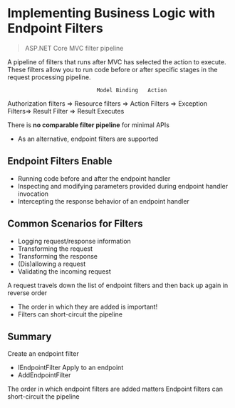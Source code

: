 # Implementing Business Logic with Endpoint Filters

> ASP.NET Core MVC filter pipeline

A pipeline of filters that runs after MVC has selected the action to execute. These filters allow you to run code before or after specific stages in the request processing pipeline. 

                        
                                Model Binding   Action 
Authorization filters => Resource filters => Action Filters => Exception Filters=> Result Filter => Result Executes

There is **no comparable filter pipeline** for minimal APIs
- As an alternative, endpoint filters are supported

## Endpoint Filters Enable

- Running code before and after the endpoint handler
- Inspecting and modifying parameters provided during endpoint handler invocation
- Intercepting the response behavior of an endpoint handler

## Common Scenarios for Filters

- Logging request/response information
- Transforming the request
- Transforming the response
- (Dis)allowing a request
- Validating the incoming request

A request travels down the list of endpoint filters and then back up again in reverse order
- The order in which they are added is important!
- Filters can short-circuit the pipeline

## Summary

Create an endpoint filter
- IEndpointFilter
Apply to an endpoint
- AddEndpointFilter

The order in which endpoint filters are added matters 
Endpoint filters can short-circuit the pipeline